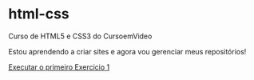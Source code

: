 # html-css
 Curso de HTML5 e CSS3 do CursoemVideo

 Estou aprendendo a criar sites e agora vou gerenciar meus repositórios!

 <a href="https://LucasBondeDeSouza.github.io/html-css/Exercicios/1- Primeiro Código/index.html" targer="_Blank">Executar o primeiro Exercicio 1</a>

